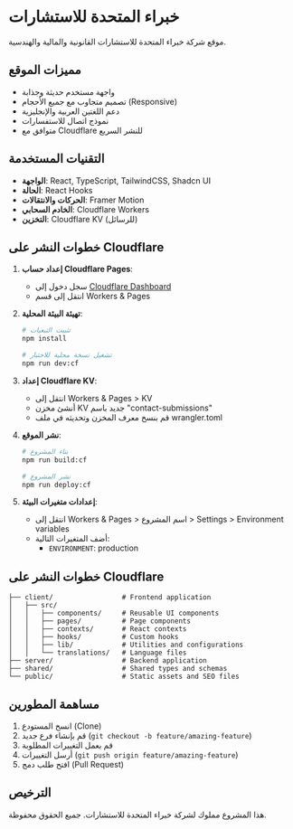# خبراء المتحدة للاستشارات

موقع شركة خبراء المتحدة للاستشارات القانونية والمالية والهندسية.

## مميزات الموقع

- واجهة مستخدم حديثة وجذابة
- تصميم متجاوب مع جميع الأحجام (Responsive)
- دعم اللغتين العربية والإنجليزية
- نموذج اتصال للاستفسارات
- متوافق مع Cloudflare للنشر السريع

## التقنيات المستخدمة

- **الواجهة**: React, TypeScript, TailwindCSS, Shadcn UI
- **الحالة**: React Hooks
- **الحركات والانتقالات**: Framer Motion
- **الخادم السحابي**: Cloudflare Workers
- **التخزين**: Cloudflare KV (للرسائل)

## خطوات النشر على Cloudflare

1. **إعداد حساب Cloudflare Pages**:
   - سجل دخول إلى [Cloudflare Dashboard](https://dash.cloudflare.com/)
   - انتقل إلى قسم Workers & Pages

2. **تهيئة البيئة المحلية**:
   ```bash
   # تثبيت التبعيات
   npm install

   # تشغيل نسخة محلية للاختبار
   npm run dev:cf
   ```

3. **إعداد Cloudflare KV**:
   - انتقل إلى Workers & Pages > KV
   - أنشئ مخزن KV جديد باسم "contact-submissions"
   - قم بنسخ معرف المخزن وتحديثه في ملف wrangler.toml

4. **نشر الموقع**:
   ```bash
   # بناء المشروع
   npm run build:cf

   # نشر المشروع
   npm run deploy:cf
   ```

5. **إعدادات متغيرات البيئة**:
   - انتقل إلى Workers & Pages > اسم المشروع > Settings > Environment variables
   - أضف المتغيرات التالية:
     - `ENVIRONMENT`: production

## خطوات النشر على Cloudflare

```
├── client/                 # Frontend application
│   ├── src/
│   │   ├── components/     # Reusable UI components
│   │   ├── pages/          # Page components
│   │   ├── contexts/       # React contexts
│   │   ├── hooks/          # Custom hooks
│   │   ├── lib/            # Utilities and configurations
│   │   └── translations/   # Language files
├── server/                 # Backend application
├── shared/                 # Shared types and schemas
└── public/                 # Static assets and SEO files
```

## مساهمة المطورين

1. انسخ المستودع (Clone)
2. قم بإنشاء فرع جديد (`git checkout -b feature/amazing-feature`)
3. قم بعمل التغييرات المطلوبة
4. أرسل التغييرات (`git push origin feature/amazing-feature`)
5. افتح طلب دمج (Pull Request)

## الترخيص

هذا المشروع مملوك لشركة خبراء المتحدة للاستشارات. جميع الحقوق محفوظة.